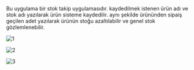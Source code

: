 Bu uygulama bir stok takip uygulamasıdır. kaydedilmek istenen ürün adı ve stok adı yazılarak ürün sisteme kaydedilir. aynı şekilde ürününden sipaiş geçilen adet yazılarak ürünün stoğu azaltılabilir ve genel stok gözlemlenebilir.


![1](https://github.com/muratgull07/Stok-Takip-Sistemi/assets/148050387/d5522bba-906f-4a70-9cef-5787ebda3bf1)


![2](https://github.com/muratgull07/Stok-Takip-Sistemi/assets/148050387/1a2c6900-36aa-4ee9-bd1b-a12417ec12d0)


![3](https://github.com/muratgull07/Stok-Takip-Sistemi/assets/148050387/ab5edadb-8df1-4df1-8827-defe74ee6014)
